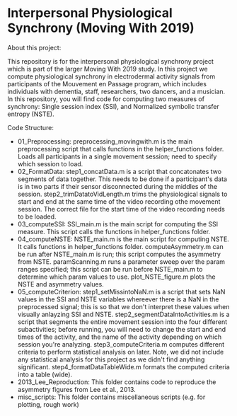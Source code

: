 # Interpersonal Physiological Synchrony (Moving With 2019)

About this project:

This repository is for the interpersonal physiological synchrony project which is part of the larger Moving With 2019 study. In this project we compute physiological synchrony in electrodermal activity signals from participants of the Mouvement en Passage program, which includes individuals with dementia, staff, researchers, two dancers, and a musician. In this repository, you will find code for computing two measures of synchrony: Single session index (SSI), and Normalized symbolic transfer entropy (NSTE).

Code Structure:

- 01_Preprocessing: preprocessing_movingwith.m is the main preprocessing script that calls functions in the helper_functions folder. Loads all participants in a single movement session; need to specify which session to load.
- 02_FormatData: step1_concatData.m is a script that concatonates two segments of data together. This needs to be done if a participant's data is in two parts if their sensor disconnected during the middles of the session. step2_trimDatatoVidLength.m trims the physiological signals to start and end at the same time of the video recording othe movement session. The correct file for the start time of the video recording needs to be loaded.
- 03_computeSSI: SSI_main.m is the main script for computing the SSI measure. This script calls the functions in helper_functions folder.
- 04_computeNSTE: NSTE_main.m is the main script for computing NSTE. It calls functions in helper_functions folder. computeAsymmetry.m can be run after NSTE_main.m is run; this script computes the asymmetry from NSTE. paramScanning.m runs a parameter sweep over the param ranges specified; this script can be run before NSTE_main.m to determine which param values to use. plot_NSTE_figure.m plots the NSTE and asymmetry values.
- 05_computeCriterion: step1_setMissintoNaN.m is a script that sets NaN values in the SSI and NSTE variables whereever there is a NaN in the preprocessed signal; this is so that we don't interpret these values when visually anlayzing SSI and NSTE. step2_segmentDataIntoActivities.m is a script that segments the entire movement session into the four different subactivities; before running, you will need to change the start and end times of the activity, and the name of the activity depending on which session you're analyzing. step3_computeCriteria.m computes different criteria to perform statistical analysis on later. Note, we did not include any statistical analysis for this project as we didn't find anything significant. step4_formatDataTableWide.m formats the computed criteria into a table (wide).
- 2013_Lee_Reproduction: This folder contains code to reproduce the asymmetry figures from Lee et al., 2013.
- misc_scripts: This folder contains miscellaneous scripts (e.g. for plotting, rough work)
